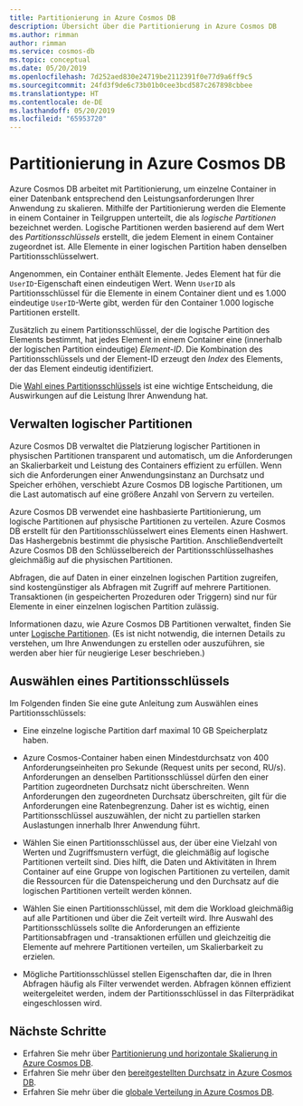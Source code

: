 ```yaml
---
title: Partitionierung in Azure Cosmos DB
description: Übersicht über die Partitionierung in Azure Cosmos DB
ms.author: rimman
author: rimman
ms.service: cosmos-db
ms.topic: conceptual
ms.date: 05/20/2019
ms.openlocfilehash: 7d252aed830e24719be2112391f0e77d9a6ff9c5
ms.sourcegitcommit: 24fd3f9de6c73b01b0cee3bcd587c267898cbbee
ms.translationtype: HT
ms.contentlocale: de-DE
ms.lasthandoff: 05/20/2019
ms.locfileid: "65953720"
---
```

# <a name="partitioning-in-azure-cosmos-db"></a>Partitionierung in Azure Cosmos DB

Azure Cosmos DB arbeitet mit Partitionierung, um einzelne Container in einer Datenbank entsprechend den Leistungsanforderungen Ihrer Anwendung zu skalieren. Mithilfe der Partitionierung werden die Elemente in einem Container in Teilgruppen unterteilt, die als *logische Partitionen* bezeichnet werden. Logische Partitionen werden basierend auf dem Wert des *Partitionsschlüssels* erstellt, die jedem Element in einem Container zugeordnet ist. Alle Elemente in einer logischen Partition haben denselben Partitionsschlüsselwert.

Angenommen, ein Container enthält Elemente. Jedes Element hat für die `UserID`-Eigenschaft einen eindeutigen Wert. Wenn `UserID` als Partitionsschlüssel für die Elemente in einem Container dient und es 1.000 eindeutige `UserID`-Werte gibt, werden für den Container 1.000 logische Partitionen erstellt.

Zusätzlich zu einem Partitionsschlüssel, der die logische Partition des Elements bestimmt, hat jedes Element in einem Container eine (innerhalb der logischen Partition eindeutige) *Element-ID*. Die Kombination des Partitionsschlüssels und der Element-ID erzeugt den *Index* des Elements, der das Element eindeutig identifiziert.

Die [Wahl eines Partitionsschlüssels](partitioning-overview.md#choose-partitionkey) ist eine wichtige Entscheidung, die Auswirkungen auf die Leistung Ihrer Anwendung hat.

## <a name="managing-logical-partitions"></a>Verwalten logischer Partitionen

Azure Cosmos DB verwaltet die Platzierung logischer Partitionen in physischen Partitionen transparent und automatisch, um die Anforderungen an Skalierbarkeit und Leistung des Containers effizient zu erfüllen. Wenn sich die Anforderungen einer Anwendungsinstanz an Durchsatz und Speicher erhöhen, verschiebt Azure Cosmos DB logische Partitionen, um die Last automatisch auf eine größere Anzahl von Servern zu verteilen. 

Azure Cosmos DB verwendet eine hashbasierte Partitionierung, um logische Partitionen auf physische Partitionen zu verteilen. Azure Cosmos DB erstellt für den Partitionsschlüsselwert eines Elements einen Hashwert. Das Hashergebnis bestimmt die physische Partition. Anschließendverteilt Azure Cosmos DB den Schlüsselbereich der Partitionsschlüsselhashes gleichmäßig auf die physischen Partitionen.

Abfragen, die auf Daten in einer einzelnen logischen Partition zugreifen, sind kostengünstiger als Abfragen mit Zugriff auf mehrere Partitionen. Transaktionen (in gespeicherten Prozeduren oder Triggern) sind nur für Elemente in einer einzelnen logischen Partition zulässig.

Informationen dazu, wie Azure Cosmos DB Partitionen verwaltet, finden Sie unter [Logische Partitionen](partition-data.md). (Es ist nicht notwendig, die internen Details zu verstehen, um Ihre Anwendungen zu erstellen oder auszuführen, sie werden aber hier für neugierige Leser beschrieben.)

## <a id="choose-partitionkey"></a>Auswählen eines Partitionsschlüssels

Im Folgenden finden Sie eine gute Anleitung zum Auswählen eines Partitionsschlüssels:

* Eine einzelne logische Partition darf maximal 10 GB Speicherplatz haben.  

* Azure Cosmos-Container haben einen Mindestdurchsatz von 400 Anforderungseinheiten pro Sekunde (Request units per second, RU/s). Anforderungen an denselben Partitionsschlüssel dürfen den einer Partition zugeordneten Durchsatz nicht überschreiten. Wenn Anforderungen den zugeordneten Durchsatz überschreiten, gilt für die Anforderungen eine Ratenbegrenzung. Daher ist es wichtig, einen Partitionsschlüssel auszuwählen, der nicht zu partiellen starken Auslastungen innerhalb Ihrer Anwendung führt.

* Wählen Sie einen Partitionsschlüssel aus, der über eine Vielzahl von Werten und Zugriffsmustern verfügt, die gleichmäßig auf logische Partitionen verteilt sind. Dies hilft, die Daten und Aktivitäten in Ihrem Container auf eine Gruppe von logischen Partitionen zu verteilen, damit die Ressourcen für die Datenspeicherung und den Durchsatz auf die logischen Partitionen verteilt werden können.

* Wählen Sie einen Partitionsschlüssel, mit dem die Workload gleichmäßig auf alle Partitionen und über die Zeit verteilt wird. Ihre Auswahl des Partitionsschlüssels sollte die Anforderungen an effiziente Partitionsabfragen und -transaktionen erfüllen und gleichzeitig die Elemente auf mehrere Partitionen verteilen, um Skalierbarkeit zu erzielen.

* Mögliche Partitionsschlüssel stellen Eigenschaften dar, die in Ihren Abfragen häufig als Filter verwendet werden. Abfragen können effizient weitergeleitet werden, indem der Partitionsschlüssel in das Filterprädikat eingeschlossen wird.

## <a name="next-steps"></a>Nächste Schritte

* Erfahren Sie mehr über [Partitionierung und horizontale Skalierung in Azure Cosmos DB](partition-data.md).
* Erfahren Sie mehr über den [bereitgestellten Durchsatz in Azure Cosmos DB](request-units.md).
* Erfahren Sie mehr über die [globale Verteilung in Azure Cosmos DB](distribute-data-globally.md).
